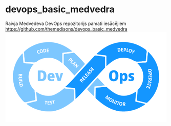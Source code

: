 # devops_basic_medvedra
Raivja Medvedeva DevOps repozitorijs pamati iesācējiem
https://github.com/themedisons/devops_basic_medvedra
![DevOpsLoop](https://github.com/themedisons/devops_basic_medvedra/blob/main/module_1/DevOpsLoop.png?raw=true)
